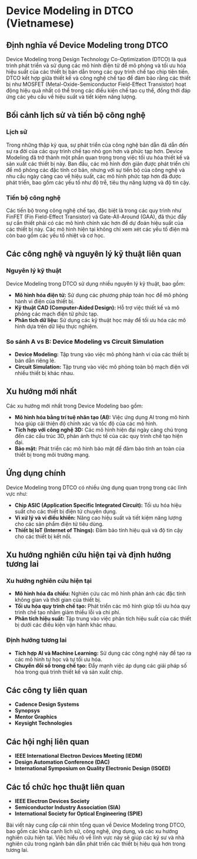 # Device Modeling in DTCO (Vietnamese)

## Định nghĩa về Device Modeling trong DTCO

Device Modeling trong Design Technology Co-Optimization (DTCO) là quá trình phát triển và sử dụng các mô hình điện tử để mô phỏng và tối ưu hóa hiệu suất của các thiết bị bán dẫn trong các quy trình chế tạo chip tiên tiến. DTCO kết hợp giữa thiết kế và công nghệ chế tạo để đảm bảo rằng các thiết bị như MOSFET (Metal-Oxide-Semiconductor Field-Effect Transistor) hoạt động hiệu quả nhất có thể trong các điều kiện chế tạo cụ thể, đồng thời đáp ứng các yêu cầu về hiệu suất và tiết kiệm năng lượng.

## Bối cảnh lịch sử và tiến bộ công nghệ

### Lịch sử

Trong những thập kỷ qua, sự phát triển của công nghệ bán dẫn đã dẫn đến sự ra đời của các quy trình chế tạo nhỏ gọn hơn và phức tạp hơn. Device Modeling đã trở thành một phần quan trọng trong việc tối ưu hóa thiết kế và sản xuất các thiết bị này. Ban đầu, các mô hình đơn giản được phát triển chỉ để mô phỏng các đặc tính cơ bản, nhưng với sự tiến bộ của công nghệ và nhu cầu ngày càng cao về hiệu suất, các mô hình phức tạp hơn đã được phát triển, bao gồm các yếu tố như độ trễ, tiêu thụ năng lượng và độ tin cậy.

### Tiến bộ công nghệ

Các tiến bộ trong công nghệ chế tạo, đặc biệt là trong các quy trình như FinFET (Fin Field-Effect Transistor) và Gate-All-Around (GAA), đã thúc đẩy sự cần thiết phải có các mô hình chính xác hơn để dự đoán hiệu suất của các thiết bị này. Các mô hình hiện tại không chỉ xem xét các yếu tố điện mà còn bao gồm các yếu tố nhiệt và cơ học.

## Các công nghệ và nguyên lý kỹ thuật liên quan

### Nguyên lý kỹ thuật

Device Modeling trong DTCO sử dụng nhiều nguyên lý kỹ thuật, bao gồm:

- **Mô hình hóa điện tử:** Sử dụng các phương pháp toán học để mô phỏng hành vi điện của thiết bị.
- **Kỹ thuật CAD (Computer-Aided Design):** Hỗ trợ việc thiết kế và mô phỏng các mạch điện tử phức tạp.
- **Phân tích dữ liệu:** Sử dụng các kỹ thuật học máy để tối ưu hóa các mô hình dựa trên dữ liệu thực nghiệm.

### So sánh A vs B: Device Modeling vs Circuit Simulation

- **Device Modeling:** Tập trung vào việc mô phỏng hành vi của các thiết bị bán dẫn riêng lẻ.
- **Circuit Simulation:** Tập trung vào việc mô phỏng toàn bộ mạch điện với nhiều thiết bị khác nhau.

## Xu hướng mới nhất

Các xu hướng mới nhất trong Device Modeling bao gồm:

- **Mô hình hóa bằng trí tuệ nhân tạo (AI):** Việc ứng dụng AI trong mô hình hóa giúp cải thiện độ chính xác và tốc độ của các mô hình.
- **Tích hợp với công nghệ 3D:** Các mô hình hiện đại ngày càng chú trọng đến các cấu trúc 3D, phản ánh thực tế của các quy trình chế tạo hiện đại.
- **Bảo mật:** Phát triển các mô hình bảo mật để đảm bảo tính an toàn của thiết bị trong môi trường mạng.

## Ứng dụng chính

Device Modeling trong DTCO có nhiều ứng dụng quan trọng trong các lĩnh vực như:

- **Chip ASIC (Application Specific Integrated Circuit):** Tối ưu hóa hiệu suất cho các thiết bị điện tử chuyên dụng.
- **Vi xử lý và vi điều khiển:** Nâng cao hiệu suất và tiết kiệm năng lượng cho các sản phẩm điện tử tiêu dùng.
- **Thiết bị IoT (Internet of Things):** Đảm bảo tính hiệu quả và độ tin cậy cho các thiết bị kết nối.

## Xu hướng nghiên cứu hiện tại và định hướng tương lai

### Xu hướng nghiên cứu hiện tại

- **Mô hình hóa đa chiều:** Nghiên cứu các mô hình phản ánh các đặc tính không gian và thời gian của thiết bị.
- **Tối ưu hóa quy trình chế tạo:** Phát triển các mô hình giúp tối ưu hóa quy trình chế tạo nhằm giảm thiểu lỗi và chi phí.
- **Phân tích hiệu suất:** Tập trung vào việc phân tích hiệu suất của các thiết bị dưới các điều kiện vận hành khác nhau.

### Định hướng tương lai

- **Tích hợp AI và Machine Learning:** Sử dụng các công nghệ này để tạo ra các mô hình tự học và tự tối ưu hóa.
- **Chuyển đổi số trong chế tạo:** Đẩy mạnh việc áp dụng các giải pháp số hóa trong quá trình thiết kế và sản xuất chip.

## Các công ty liên quan

- **Cadence Design Systems**
- **Synopsys**
- **Mentor Graphics**
- **Keysight Technologies**

## Các hội nghị liên quan

- **IEEE International Electron Devices Meeting (IEDM)**
- **Design Automation Conference (DAC)**
- **International Symposium on Quality Electronic Design (ISQED)**

## Các tổ chức học thuật liên quan

- **IEEE Electron Devices Society**
- **Semiconductor Industry Association (SIA)**
- **International Society for Optical Engineering (SPIE)**

Bài viết này cung cấp cái nhìn tổng quan về Device Modeling trong DTCO, bao gồm các khía cạnh lịch sử, công nghệ, ứng dụng, và các xu hướng nghiên cứu hiện tại. Việc hiểu rõ về lĩnh vực này sẽ giúp các kỹ sư và nhà nghiên cứu trong ngành bán dẫn phát triển các thiết bị hiệu quả hơn trong tương lai.